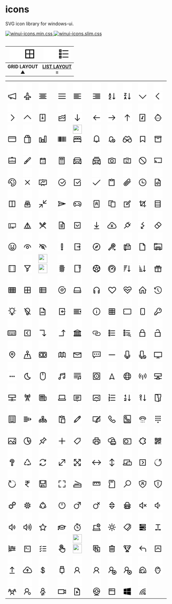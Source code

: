 # icons
SVG icon library for windows-ui.

<a href="https://github.com/windows-ui/icons/tree/main/dist/">
	<img src="https://img.shields.io/github/size/windows-ui/icons/dist/winui-icons.min.css?style=flat&color=EF2D5E&logo=MaterialDesignIcons&logoColor=ffffff&label=winui-icons.min.css" alt="winui-icons.min.css" />

<a href="https://github.com/windows-ui/icons/tree/main/dist/">
	<img src="https://img.shields.io/github/size/windows-ui/icons/dist/winui-icons.slim.css?style=flat&color=00A98F&logo=FontAwesome&logoColor=ffffff&label=winui-icons.slim.css" alt="winui-icons.slim.css" />
</a>
<br/><br/>

<table>
  <tr>
		<th>
			<img width="40" height="40" src="svg/light/icons10-grid-2.svg#gh-dark-mode-only">
			<img width="40" height="40" src="svg/dark/icons10-grid-2.svg#gh-light-mode-only">
		</th>
    <th>
    	<img width="40" height="40" src="svg/light/icons10-list.svg#gh-dark-mode-only">
    	<img width="40" height="40" src="svg/dark/icons10-list.svg#gh-light-mode-only">
		</th>
  </tr>
	 <tr>
    <th>GRID LAYOUT<br>▲</th>
    <th><a href="./README_LIST.md">LIST LAYOUT</a><br>=</th>
  </tr>
</table>

<table>
  <tr>
    <td><img width="28" height="28" src="svg/light/icons10-advertising.svg#gh-dark-mode-only">
    <img width="28" height="28" src="svg/dark/icons10-advertising.svg#gh-light-mode-only"></td>
    <td><img width="28" height="28" src="svg/light/icons10-airport.svg#gh-dark-mode-only">
    <img width="28" height="28" src="svg/dark/icons10-airport.svg#gh-light-mode-only"></td>
    <td><img width="28" height="28" src="svg/light/icons10-align-center.svg#gh-dark-mode-only">
    <img width="28" height="28" src="svg/dark/icons10-align-center.svg#gh-light-mode-only"></td>
    <td><img width="28" height="28" src="svg/light/icons10-align-justify.svg#gh-dark-mode-only">
    <img width="28" height="28" src="svg/dark/icons10-align-justify.svg#gh-light-mode-only"></td>
    <td><img width="28" height="28" src="svg/light/icons10-align-left.svg#gh-dark-mode-only">
    <img width="28" height="28" src="svg/dark/icons10-align-left.svg#gh-light-mode-only"></td>
    <td><img width="28" height="28" src="svg/light/icons10-align-right.svg#gh-dark-mode-only">
    <img width="28" height="28" src="svg/dark/icons10-align-right.svg#gh-light-mode-only"></td>
    <td><img width="28" height="28" src="svg/light/icons10-alphabet-sorting.svg#gh-dark-mode-only">
    <img width="28" height="28" src="svg/dark/icons10-alphabet-sorting.svg#gh-light-mode-only"></td>
    <td><img width="28" height="28" src="svg/light/icons10-alphabet-sorting-2.svg#gh-dark-mode-only">
    <img width="28" height="28" src="svg/dark/icons10-alphabet-sorting-2.svg#gh-light-mode-only"></td>
    <td><img width="28" height="28" src="svg/light/icons10-angle-down.svg#gh-dark-mode-only">
    <img width="28" height="28" src="svg/dark/icons10-angle-down.svg#gh-light-mode-only"></td>
    <td><img width="28" height="28" src="svg/light/icons10-angle-left.svg#gh-dark-mode-only">
    <img width="28" height="28" src="svg/dark/icons10-angle-left.svg#gh-light-mode-only"></td>
  </tr>
  <tr>
    <td><img width="28" height="28" src="svg/light/icons10-angle-right.svg#gh-dark-mode-only">
    <img width="28" height="28" src="svg/dark/icons10-angle-right.svg#gh-light-mode-only"></td>
    <td><img width="28" height="28" src="svg/light/icons10-angle-up.svg#gh-dark-mode-only">
    <img width="28" height="28" src="svg/dark/icons10-angle-up.svg#gh-light-mode-only"></td>
    <td><img width="28" height="28" src="svg/light/icons10-archive.svg#gh-dark-mode-only">
    <img width="28" height="28" src="svg/dark/icons10-archive.svg#gh-light-mode-only"></td>
    <td><img width="28" height="28" src="svg/light/icons10-area-chart.svg#gh-dark-mode-only">
    <img width="28" height="28" src="svg/dark/icons10-area-chart.svg#gh-light-mode-only"></td>
    <td><img width="28" height="28" src="svg/light/icons10-arrow-down.svg#gh-dark-mode-only">
    <img width="28" height="28" src="svg/dark/icons10-arrow-down.svg#gh-light-mode-only"></td>
    <td><img width="28" height="28" src="svg/light/icons10-arrow-left.svg#gh-dark-mode-only">
    <img width="28" height="28" src="svg/dark/icons10-arrow-left.svg#gh-light-mode-only"></td>
    <td><img width="28" height="28" src="svg/light/icons10-arrow-right.svg#gh-dark-mode-only">
    <img width="28" height="28" src="svg/dark/icons10-arrow-right.svg#gh-light-mode-only"></td>
    <td><img width="28" height="28" src="svg/light/icons10-arrow-up.svg#gh-dark-mode-only">
    <img width="28" height="28" src="svg/dark/icons10-arrow-up.svg#gh-light-mode-only"></td>
    <td><img width="28" height="28" src="svg/light/icons10-audio-file.svg#gh-dark-mode-only">
    <img width="28" height="28" src="svg/dark/icons10-audio-file.svg#gh-light-mode-only"></td>
    <td><img width="28" height="28" src="svg/light/icons10-baby.svg#gh-dark-mode-only">
    <img width="28" height="28" src="svg/dark/icons10-baby.svg#gh-light-mode-only"></td>
  </tr>
  <tr>
    <td><img width="28" height="28" src="svg/light/icons10-bank-card.svg#gh-dark-mode-only">
    <img width="28" height="28" src="svg/dark/icons10-bank-card.svg#gh-light-mode-only"></td>
    <td><img width="28" height="28" src="svg/light/icons10-bag.svg#gh-dark-mode-only">
    <img width="28" height="28" src="svg/dark/icons10-bag.svg#gh-light-mode-only"></td>
    <td><img width="28" height="28" src="svg/light/icons10-bar-chart.svg#gh-dark-mode-only">
    <img width="28" height="28" src="svg/dark/icons10-bar-chart.svg#gh-light-mode-only"></td>
    <td><img width="28" height="28" src="svg/light/icons10-barcode.svg#gh-dark-mode-only">
    <img width="28" height="28" src="svg/dark/icons10-barcode.svg#gh-light-mode-only"></td>
    <td><img width="28" height="28" src="svg/light/icons10-bedsvg#gh-dark-mode-only">
    <img width="28" height="28" src="svg/dark/icons10-bed.svg#gh-light-mode-only"></td>
    <td><img width="28" height="28" src="svg/light/icons10-bell.svg#gh-dark-mode-only">
    <img width="28" height="28" src="svg/dark/icons10-bell.svg#gh-light-mode-only"></td>
    <td><img width="28" height="28" src="svg/light/icons10-bell-disabled.svg#gh-dark-mode-only">
    <img width="28" height="28" src="svg/dark/icons10-bell-disabled.svg#gh-light-mode-only"></td>
    <td><img width="28" height="28" src="svg/light/icons10-binoculars.svg#gh-dark-mode-only">
    <img width="28" height="28" src="svg/dark/icons10-binoculars.svg#gh-light-mode-only"></td>
    <td><img width="28" height="28" src="svg/light/icons10-bookmark.svg#gh-dark-mode-only">
    <img width="28" height="28" src="svg/dark/icons10-bookmark.svg#gh-light-mode-only"></td>
    <td><img width="28" height="28" src="svg/light/icons10-box.svg#gh-dark-mode-only">
    <img width="28" height="28" src="svg/dark/icons10-box.svg#gh-light-mode-only"></td>
  </tr>
  <tr>
    <td><img width="28" height="28" src="svg/light/icons10-briefcase.svg#gh-dark-mode-only">
    <img width="28" height="28" src="svg/dark/icons10-briefcase.svg#gh-light-mode-only"></td>
    <td><img width="28" height="28" src="svg/light/icons10-brush.svg#gh-dark-mode-only">
    <img width="28" height="28" src="svg/dark/icons10-brush.svg#gh-light-mode-only"></td>
    <td><img width="28" height="28" src="svg/light/icons10-calendar.svg#gh-dark-mode-only">
    <img width="28" height="28" src="svg/dark/icons10-calendar.svg#gh-light-mode-only"></td>
    <td><img width="28" height="28" src="svg/light/icons10-calculator.svg#gh-dark-mode-only">
    <img width="28" height="28" src="svg/dark/icons10-calculator.svg#gh-light-mode-only"></td>
    <td><img width="28" height="28" src="svg/light/icons10-car.svg#gh-dark-mode-only">
    <img width="28" height="28" src="svg/dark/icons10-car.svg#gh-light-mode-only"></td>
    <td><img width="28" height="28" src="svg/light/icons10-car-taxi.svg#gh-dark-mode-only">
    <img width="28" height="28" src="svg/dark/icons10-car-taxi.svg#gh-light-mode-only"></td>
    <td><img width="28" height="28" src="svg/light/icons10-camera.svg#gh-dark-mode-only">
    <img width="28" height="28" src="svg/dark/icons10-camera.svg#gh-light-mode-only"></td>
    <td><img width="28" height="28" src="svg/light/icons10-camera-switch.svg#gh-dark-mode-only">
    <img width="28" height="28" src="svg/dark/icons10-camera-switch.svg#gh-light-mode-only"></td>
    <td><img width="28" height="28" src="svg/light/icons10-cancel.svg#gh-dark-mode-only">
    <img width="28" height="28" src="svg/dark/icons10-cancel.svg#gh-light-mode-only"></td>
    <td><img width="28" height="28" src="svg/light/icons10-cast.svg#gh-dark-mode-only">
    <img width="28" height="28" src="svg/dark/icons10-cast.svg#gh-light-mode-only"></td>
  </tr>
  <tr>
    <td><img width="28" height="28" src="svg/light/icons10-color-palette.svg#gh-dark-mode-only">
    <img width="28" height="28" src="svg/dark/icons10-color-palette.svg#gh-light-mode-only"></td>
    <td><img width="28" height="28" src="svg/light/icons10-cross.svg#gh-dark-mode-only">
    <img width="28" height="28" src="svg/dark/icons10-cross.svg#gh-light-mode-only"></td>
    <td><img width="28" height="28" src="svg/light/icons10-chart.svg#gh-dark-mode-only">
    <img width="28" height="28" src="svg/dark/icons10-chart.svg#gh-light-mode-only"></td>
    <td><img width="28" height="28" src="svg/light/icons10-checked.svg#gh-dark-mode-only">
    <img width="28" height="28" src="svg/dark/icons10-checked.svg#gh-light-mode-only"></td>
    <td><img width="28" height="28" src="svg/light/icons10-checked-2.svg#gh-dark-mode-only">
    <img width="28" height="28" src="svg/dark/icons10-checked-2.svg#gh-light-mode-only"></td>
    <td><img width="28" height="28" src="svg/light/icons10-checkmark.svg#gh-dark-mode-only">
    <img width="28" height="28" src="svg/dark/icons10-checkmark.svg#gh-light-mode-only"></td>
    <td><img width="28" height="28" src="svg/light/icons10-clipboard.svg#gh-dark-mode-only">
    <img width="28" height="28" src="svg/dark/icons10-clipboard.svg#gh-light-mode-only"></td>
    <td><img width="28" height="28" src="svg/light/icons10-clip.svg#gh-dark-mode-only">
    <img width="28" height="28" src="svg/dark/icons10-clip.svg#gh-light-mode-only"></td>
    <td><img width="28" height="28" src="svg/light/icons10-clock.svg#gh-dark-mode-only">
    <img width="28" height="28" src="svg/dark/icons10-clock.svg#gh-light-mode-only"></td>
    <td><img width="28" height="28" src="svg/light/icons10-code-file.svg#gh-dark-mode-only">
    <img width="28" height="28" src="svg/dark/icons10-code-file.svg#gh-light-mode-only"></td>
  </tr>
  <tr>
    <td><img width="28" height="28" src="svg/light/icons10-columns.svg#gh-dark-mode-only">
    <img width="28" height="28" src="svg/dark/icons10-columns.svg#gh-light-mode-only"></td>
    <td><img width="28" height="28" src="svg/light/icons10-collection.svg#gh-dark-mode-only">
    <img width="28" height="28" src="svg/dark/icons10-collection.svg#gh-light-mode-only"></td>
    <td><img width="28" height="28" src="svg/light/icons10-compress.svg#gh-dark-mode-only">
    <img width="28" height="28" src="svg/dark/icons10-compress.svg#gh-light-mode-only"></td>
    <td><img width="28" height="28" src="svg/light/icons10-compose.svg#gh-dark-mode-only">
    <img width="28" height="28" src="svg/dark/icons10-compose.svg#gh-light-mode-only"></td>
    <td><img width="28" height="28" src="svg/light/icons10-controller.svg#gh-dark-mode-only">
    <img width="28" height="28" src="svg/dark/icons10-controller.svg#gh-light-mode-only"></td>
    <td><img width="28" height="28" src="svg/light/icons10-contact-book.svg#gh-dark-mode-only">
    <img width="28" height="28" src="svg/dark/icons10-contact-book.svg#gh-light-mode-only"></td>
    <td><img width="28" height="28" src="svg/light/icons10-copy.svg#gh-dark-mode-only">
    <img width="28" height="28" src="svg/dark/icons10-copy.svg#gh-light-mode-only"></td>
    <td><img width="28" height="28" src="svg/light/icons10-create-new.svg#gh-dark-mode-only">
    <img width="28" height="28" src="svg/dark/icons10-create-new.svg#gh-light-mode-only"></td>
    <td><img width="28" height="28" src="svg/light/icons10-crop.svg#gh-dark-mode-only">
    <img width="28" height="28" src="svg/dark/icons10-crop.svg#gh-light-mode-only"></td>
    <td><img width="28" height="28" src="svg/light/icons10-database.svg#gh-dark-mode-only">
    <img width="28" height="28" src="svg/dark/icons10-database.svg#gh-light-mode-only"></td>
  </tr>
  <tr>
    <td><img width="28" height="28" src="svg/light/icons10-desktop.svg#gh-dark-mode-only">
    <img width="28" height="28" src="svg/dark/icons10-desktop.svg#gh-light-mode-only"></td>
    <td><img width="28" height="28" src="svg/light/icons10-deathly-hallows.svg#gh-dark-mode-only">
    <img width="28" height="28" src="svg/dark/icons10-deathly-hallows.svg#gh-light-mode-only"></td>
    <td><img width="28" height="28" src="svg/light/icons10-dining-room.svg#gh-dark-mode-only">
    <img width="28" height="28" src="svg/dark/icons10-dining-room.svg#gh-light-mode-only"></td>
    <td><img width="28" height="28" src="svg/light/icons10-document.svg#gh-dark-mode-only">
    <img width="28" height="28" src="svg/dark/icons10-document.svg#gh-light-mode-only"></td>
    <td><img width="28" height="28" src="svg/light/icons10-down-squared.svg#gh-dark-mode-only">
    <img width="28" height="28" src="svg/dark/icons10-down-squared.svg#gh-light-mode-only"></td>
    <td><img width="28" height="28" src="svg/light/icons10-download.svg#gh-dark-mode-only">
    <img width="28" height="28" src="svg/dark/icons10-download.svg#gh-light-mode-only"></td>
    <td><img width="28" height="28" src="svg/light/icons10-download-2.svg#gh-dark-mode-only">
    <img width="28" height="28" src="svg/dark/icons10-download-2.svg#gh-light-mode-only"></td>
    <td><img width="28" height="28" src="svg/light/icons10-electrical.svg#gh-dark-mode-only">
    <img width="28" height="28" src="svg/dark/icons10-electrical.svg#gh-light-mode-only"></td>
    <td><img width="28" height="28" src="svg/light/icons10-electricity.svg#gh-dark-mode-only">
    <img width="28" height="28" src="svg/dark/icons10-electricity.svg#gh-light-mode-only"></td>
    <td><img width="28" height="28" src="svg/light/icons10-eraser.svg#gh-dark-mode-only">
    <img width="28" height="28" src="svg/dark/icons10-eraser.svg#gh-light-mode-only"></td>
  </tr>
  <tr>
    <td><img width="28" height="28" src="svg/light/icons10-emoji-smile.svg#gh-dark-mode-only">
    <img width="28" height="28" src="svg/dark/icons10-emoji-smile.svg#gh-light-mode-only"></td>
    <td><img width="28" height="28" src="svg/light/icons10-eye.svg#gh-dark-mode-only">
    <img width="28" height="28" src="svg/dark/icons10-eye.svg#gh-light-mode-only"></td>
    <td><img width="28" height="28" src="svg/light/icons10-eye-closed.svg#gh-dark-mode-only">
    <img width="28" height="28" src="svg/dark/icons10-eye-closed.svg#gh-light-mode-only"></td>
    <td><img width="28" height="28" src="svg/light/icons10-exclamation-mark.svg#gh-dark-mode-only">
    <img width="28" height="28" src="svg/dark/icons10-exclamation-mark.svg#gh-light-mode-only"></td>
    <td><img width="28" height="28" src="svg/light/icons10-export.svg#gh-dark-mode-only">
    <img width="28" height="28" src="svg/dark/icons10-export.svg#gh-light-mode-only"></td>
    <td><img width="28" height="28" src="svg/light/icons10-explore.svg#gh-dark-mode-only">
    <img width="28" height="28" src="svg/dark/icons10-explore.svg#gh-light-mode-only"></td>
    <td><img width="28" height="28" src="svg/light/icons10-fantasy.svg#gh-dark-mode-only">
    <img width="28" height="28" src="svg/dark/icons10-fantasy.svg#gh-light-mode-only"></td>
    <td><img width="28" height="28" src="svg/light/icons10-fax.svg#gh-dark-mode-only">
    <img width="28" height="28" src="svg/dark/icons10-fax.svg#gh-light-mode-only"></td>
    <td><img width="28" height="28" src="svg/light/icons10-file.svg#gh-dark-mode-only">
    <img width="28" height="28" src="svg/dark/icons10-file.svg#gh-light-mode-only"></td>
    <td><img width="28" height="28" src="svg/light/icons10-file-explorer.svg#gh-dark-mode-only">
    <img width="28" height="28" src="svg/dark/icons10-file-explorer.svg#gh-light-mode-only"></td>
  </tr>
  <tr>
    <td><img width="28" height="28" src="svg/light/icons10-film.svg#gh-dark-mode-only">
    <img width="28" height="28" src="svg/dark/icons10-film.svg#gh-light-mode-only"></td>
    <td><img width="28" height="28" src="svg/light/icons10-filter.svg#gh-dark-mode-only">
    <img width="28" height="28" src="svg/dark/icons10-filter.svg#gh-light-mode-only"></td>
    <td><img width="28" height="28" src="svg/light/icons10-finish-flag.svg#gh-dark-mode-only">
    <img width="28" height="28" src="svg/dark/icons10-finish-flag.svg#gh-light-mode-only"></td>
    <td><img width="28" height="28" src="svg/light/icons10-fingerprint.svg#gh-dark-mode-only">
    <img width="28" height="28" src="svg/dark/icons10-fingerprint.svg#gh-light-mode-only"></td>
    <td><img width="28" height="28" src="svg/light/icons10-folder.svg#gh-dark-mode-only">
    <img width="28" height="28" src="svg/dark/icons10-folder.svg#gh-light-mode-only"></td>
    <td><img width="28" height="28" src="svg/light/icons10-football.svg#gh-dark-mode-only">
    <img width="28" height="28" src="svg/dark/icons10-football.svg#gh-light-mode-only"></td>
    <td><img width="28" height="28" src="svg/light/icons10-gauge.svg#gh-dark-mode-only">
    <img width="28" height="28" src="svg/dark/icons10-gauge.svg#gh-light-mode-only"></td>
    <td><img width="28" height="28" src="svg/light/icons10-generic-sorting.svg#gh-dark-mode-only">
    <img width="28" height="28" src="svg/dark/icons10-generic-sorting.svg#gh-light-mode-only"></td>
    <td><img width="28" height="28" src="svg/light/icons10-generic-sorting-2.svg#gh-dark-mode-only">
    <img width="28" height="28" src="svg/dark/icons10-generic-sorting-2.svg#gh-light-mode-only"></td>
    <td><img width="28" height="28" src="svg/light/icons10-gift.svg#gh-dark-mode-only">
    <img width="28" height="28" src="svg/dark/icons10-gift.svg#gh-light-mode-only"></td>
  </tr>
  <tr>
    <td><img width="28" height="28" src="svg/light/icons10-grid.svg#gh-dark-mode-only">
    <img width="28" height="28" src="svg/dark/icons10-grid.svg#gh-light-mode-only"></td>
    <td><img width="28" height="28" src="svg/light/icons10-grid-2.svg#gh-dark-mode-only">
    <img width="28" height="28" src="svg/dark/icons10-grid-2.svg#gh-light-mode-only"></td>
    <td><img width="28" height="28" src="svg/light/icons10-grid-3.svg#gh-dark-mode-only">
    <img width="28" height="28" src="svg/dark/icons10-grid-3.svg#gh-light-mode-only"></td>
    <td><img width="28" height="28" src="svg/light/icons10-groove.svg#gh-dark-mode-only">
    <img width="28" height="28" src="svg/dark/icons10-groove.svg#gh-light-mode-only"></td>
    <td><img width="28" height="28" src="svg/light/icons10-hdd.svg#gh-dark-mode-only">
    <img width="28" height="28" src="svg/dark/icons10-hdd.svg#gh-light-mode-only"></td>
    <td><img width="28" height="28" src="svg/light/icons10-headphone.svg#gh-dark-mode-only">
    <img width="28" height="28" src="svg/dark/icons10-headphone.svg#gh-light-mode-only"></td>
    <td><img width="28" height="28" src="svg/light/icons10-heart.svg#gh-dark-mode-only">
    <img width="28" height="28" src="svg/dark/icons10-heart.svg#gh-light-mode-only"></td>
    <td><img width="28" height="28" src="svg/light/icons10-health.svg#gh-dark-mode-only">
    <img width="28" height="28" src="svg/dark/icons10-health.svg#gh-light-mode-only"></td>
    <td><img width="28" height="28" src="svg/light/icons10-home.svg#gh-dark-mode-only">
    <img width="28" height="28" src="svg/dark/icons10-home.svg#gh-light-mode-only"></td>
    <td><img width="28" height="28" src="svg/light/icons10-history.svg#gh-dark-mode-only">
    <img width="28" height="28" src="svg/dark/icons10-history.svg#gh-light-mode-only"></td>
  </tr>
  <tr>
    <td><img width="28" height="28" src="svg/light/icons10-idea.svg#gh-dark-mode-only">
    <img width="28" height="28" src="svg/dark/icons10-idea.svg#gh-light-mode-only"></td>
    <td><img width="28" height="28" src="svg/light/icons10-idea-close.svg#gh-dark-mode-only">
    <img width="28" height="28" src="svg/dark/icons10-idea-close.svg#gh-light-mode-only"></td>
    <td><img width="28" height="28" src="svg/light/icons10-image-file.svg#gh-dark-mode-only">
    <img width="28" height="28" src="svg/dark/icons10-image-file.svg#gh-light-mode-only"></td>
    <td><img width="28" height="28" src="svg/light/icons10-import.svg#gh-dark-mode-only">
    <img width="28" height="28" src="svg/dark/icons10-import.svg#gh-light-mode-only"></td>
    <td><img width="28" height="28" src="svg/light/icons10-indent.svg#gh-dark-mode-only">
    <img width="28" height="28" src="svg/dark/icons10-indent.svg#gh-light-mode-only"></td>
    <td><img width="28" height="28" src="svg/light/icons10-info.svg#gh-dark-mode-only">
    <img width="28" height="28" src="svg/dark/icons10-info.svg#gh-light-mode-only"></td>
    <td><img width="28" height="28" src="svg/light/icons10-insert-table.svg#gh-dark-mode-only">
    <img width="28" height="28" src="svg/dark/icons10-insert-table.svg#gh-light-mode-only"></td>
    <td><img width="28" height="28" src="svg/light/icons10-ipad.svg#gh-dark-mode-only">
    <img width="28" height="28" src="svg/dark/icons10-ipad.svg#gh-light-mode-only"></td>
    <td><img width="28" height="28" src="svg/light/icons10-iphone.svg#gh-dark-mode-only">
    <img width="28" height="28" src="svg/dark/icons10-iphone.svg#gh-light-mode-only"></td>
    <td><img width="28" height="28" src="svg/light/icons10-key.svg#gh-dark-mode-only">
    <img width="28" height="28" src="svg/dark/icons10-key.svg#gh-light-mode-only"></td>
  </tr>
  <tr>
    <td><img width="28" height="28" src="svg/light/icons10-keyboard.svg#gh-dark-mode-only">
    <img width="28" height="28" src="svg/dark/icons10-keyboard.svg#gh-light-mode-only"></td>
    <td><img width="28" height="28" src="svg/light/icons10-left-squared.svg#gh-dark-mode-only">
    <img width="28" height="28" src="svg/dark/icons10-left-squared.svg#gh-light-mode-only"></td>
    <td><img width="28" height="28" src="svg/light/icons10-level-down.svg#gh-dark-mode-only">
    <img width="28" height="28" src="svg/dark/icons10-level-down.svg#gh-light-mode-only"></td>
    <td><img width="28" height="28" src="svg/light/icons10-level-up.svg#gh-dark-mode-only">
    <img width="28" height="28" src="svg/dark/icons10-level-up.svg#gh-light-mode-only"></td>
    <td><img width="28" height="28" src="svg/light/icons10-library.svg#gh-dark-mode-only">
    <img width="28" height="28" src="svg/dark/icons10-library.svg#gh-light-mode-only"></td>
    <td><img width="28" height="28" src="svg/light/icons10-link.svg#gh-dark-mode-only">
    <img width="28" height="28" src="svg/dark/icons10-link.svg#gh-light-mode-only"></td>
    <td><img width="28" height="28" src="svg/light/icons10-list.svg#gh-dark-mode-only">
    <img width="28" height="28" src="svg/dark/icons10-list.svg#gh-light-mode-only"></td>
    <td><img width="28" height="28" src="svg/light/icons10-list-search.svg#gh-dark-mode-only">
    <img width="28" height="28" src="svg/dark/icons10-list-search.svg#gh-light-mode-only"></td>
    <td><img width="28" height="28" src="svg/light/icons10-lock.svg#gh-dark-mode-only">
    <img width="28" height="28" src="svg/dark/icons10-lock.svg#gh-light-mode-only"></td>
    <td><img width="28" height="28" src="svg/light/icons10-lock-open.svg#gh-dark-mode-only">
    <img width="28" height="28" src="svg/dark/icons10-lock-open.svg#gh-light-mode-only"></td> 
  </tr>
  <tr>
    <td><img width="28" height="28" src="svg/light/icons10-location.svg#gh-dark-mode-only">
    <img width="28" height="28" src="svg/dark/icons10-location.svg#gh-light-mode-only"></td>
    <td><img width="28" height="28" src="svg/light/icons10-location-point.svg#gh-dark-mode-only">
    <img width="28" height="28" src="svg/dark/icons10-location-point.svg#gh-light-mode-only"></td>
    <td><img width="28" height="28" src="svg/light/icons10-mastercard.svg#gh-dark-mode-only">
    <img width="28" height="28" src="svg/dark/icons10-mastercard.svg#gh-light-mode-only"></td>
    <td><img width="28" height="28" src="svg/light/icons10-map.svg#gh-dark-mode-only">
    <img width="28" height="28" src="svg/dark/icons10-map.svg#gh-light-mode-only"></td>
    <td><img width="28" height="28" src="svg/light/icons10-mail.svg#gh-dark-mode-only">
    <img width="28" height="28" src="svg/dark/icons10-mail.svg#gh-light-mode-only"></td>
    <td><img width="28" height="28" src="svg/light/icons10-messages.svg#gh-dark-mode-only">
    <img width="28" height="28" src="svg/dark/icons10-messages.svg#gh-light-mode-only"></td>
    <td><img width="28" height="28" src="svg/light/icons10-minus.svg#gh-dark-mode-only">
    <img width="28" height="28" src="svg/dark/icons10-minus.svg#gh-light-mode-only"></td>
    <td><img width="28" height="28" src="svg/light/icons10-mic.svg#gh-dark-mode-only">
    <img width="28" height="28" src="svg/dark/icons10-mic.svg#gh-light-mode-only"></td>
    <td><img width="28" height="28" src="svg/light/icons10-mic-disabled.svg#gh-dark-mode-only">
    <img width="28" height="28" src="svg/dark/icons10-mic-disabled.svg#gh-light-mode-only"></td>
    <td><img width="28" height="28" src="svg/light/icons10-monitor.svg#gh-dark-mode-only">
    <img width="28" height="28" src="svg/dark/icons10-monitor.svg#gh-light-mode-only"></td>
  </tr>
  <tr>
    <td><img width="28" height="28" src="svg/light/icons10-more.svg#gh-dark-mode-only">
    <img width="28" height="28" src="svg/dark/icons10-more.svg#gh-light-mode-only"></td>
    <td><img width="28" height="28" src="svg/light/icons10-moon.svg#gh-dark-mode-only">
    <img width="28" height="28" src="svg/dark/icons10-moon.svg#gh-light-mode-only"></td>
    <td><img width="28" height="28" src="svg/light/icons10-mouse.svg#gh-dark-mode-only">
    <img width="28" height="28" src="svg/dark/icons10-mouse.svg#gh-light-mode-only"></td>
    <td><img width="28" height="28" src="svg/light/icons10-music.svg#gh-dark-mode-only">
    <img width="28" height="28" src="svg/dark/icons10-music.svg#gh-light-mode-only"></td>
    <td><img width="28" height="28" src="svg/light/icons10-music-playlist.svg#gh-dark-mode-only">
    <img width="28" height="28" src="svg/dark/icons10-music-playlist.svg#gh-light-mode-only"></td>
    <td><img width="28" height="28" src="svg/light/icons10-music-record.svg#gh-dark-mode-only">
    <img width="28" height="28" src="svg/dark/icons10-music-record.svg#gh-light-mode-only"></td>
    <td><img width="28" height="28" src="svg/light/icons10-navigation.svg#gh-dark-mode-only">
    <img width="28" height="28" src="svg/dark/icons10-navigation.svg#gh-light-mode-only"></td>
    <td><img width="28" height="28" src="svg/light/icons10-network.svg#gh-dark-mode-only">
    <img width="28" height="28" src="svg/dark/icons10-network.svg#gh-light-mode-only"></td>
    <td><img width="28" height="28" src="svg/light/icons10-network-hotspot.svg#gh-dark-mode-only">
    <img width="28" height="28" src="svg/dark/icons10-network-hotspot.svg#gh-light-mode-only"></td>
    <td><img width="28" height="28" src="svg/light/icons10-network-connected.svg#gh-dark-mode-only">
    <img width="28" height="28" src="svg/dark/icons10-network-connected.svg#gh-light-mode-only"></td>
  </tr>
  <tr>
    <td><img width="28" height="28" src="svg/light/icons10-network-disconnected.svg#gh-dark-mode-only">
    <img width="28" height="28" src="svg/dark/icons10-network-disconnected.svg#gh-light-mode-only"></td>
    <td><img width="28" height="28" src="svg/light/icons10-network-tower.svg#gh-dark-mode-only">
    <img width="28" height="28" src="svg/dark/icons10-network-tower.svg#gh-light-mode-only"></td>
    <td><img width="28" height="28" src="svg/light/icons10-news.svg#gh-dark-mode-only">
    <img width="28" height="28" src="svg/dark/icons10-news.svg#gh-light-mode-only"></td>
    <td><img width="28" height="28" src="svg/light/icons10-notebook.svg#gh-dark-mode-only">
    <img width="28" height="28" src="svg/dark/icons10-notebook.svg#gh-light-mode-only"></td>
    <td><img width="28" height="28" src="svg/light/icons10-notification.svg#gh-dark-mode-only">
    <img width="28" height="28" src="svg/dark/icons10-notification.svg#gh-light-mode-only"></td>
    <td><img width="28" height="28" src="svg/light/icons10-notification-image.svg#gh-dark-mode-only">
    <img width="28" height="28" src="svg/dark/icons10-notification-image.svg#gh-light-mode-only"></td>
    <td><img width="28" height="28" src="svg/light/icons10-numbered-list.svg#gh-dark-mode-only">
    <img width="28" height="28" src="svg/dark/icons10-numbered-list.svg#gh-light-mode-only"></td>
    <td><img width="28" height="28" src="svg/light/icons10-numerical-sorting.svg#gh-dark-mode-only">
    <img width="28" height="28" src="svg/dark/icons10-numerical-sorting.svg#gh-light-mode-only"></td>
    <td><img width="28" height="28" src="svg/light/icons10-numerical-sorting-2.svg#gh-dark-mode-only">
    <img width="28" height="28" src="svg/dark/icons10-numerical-sorting-2.svg#gh-light-mode-only"></td>
    <td><img width="28" height="28" src="svg/light/icons10-opened-folder.svg#gh-dark-mode-only">
    <img width="28" height="28" src="svg/dark/icons10-opened-folder.svg#gh-light-mode-only"></td>
  </tr>
  <tr>
    <td><img width="28" height="28" src="svg/light/icons10-organization.svg#gh-dark-mode-only">
    <img width="28" height="28" src="svg/dark/icons10-organization.svg#gh-light-mode-only"></td>
    <td><img width="28" height="28" src="svg/light/icons10-outdent.svg#gh-dark-mode-only">
    <img width="28" height="28" src="svg/dark/icons10-outdent.svg#gh-light-mode-only"></td>
    <td><img width="28" height="28" src="svg/light/icons10-parallel-tasks.svg#gh-dark-mode-only">
    <img width="28" height="28" src="svg/dark/icons10-parallel-tasks.svg#gh-light-mode-only"></td>
    <td><img width="28" height="28" src="svg/light/icons10-paste.svg#gh-dark-mode-only">
    <img width="28" height="28" src="svg/dark/icons10-paste.svg#gh-light-mode-only"></td>
    <td><img width="28" height="28" src="svg/light/icons10-pencil.svg#gh-dark-mode-only">
    <img width="28" height="28" src="svg/dark/icons10-pencil.svg#gh-light-mode-only"></td>
    <td><img width="28" height="28" src="svg/light/icons10-personalize.svg#gh-dark-mode-only">
    <img width="28" height="28" src="svg/dark/icons10-personalize.svg#gh-light-mode-only"></td>
    <td><img width="28" height="28" src="svg/light/icons10-phone.svg#gh-dark-mode-only">
    <img width="28" height="28" src="svg/dark/icons10-phone.svg#gh-light-mode-only"></td>
    <td><img width="28" height="28" src="svg/light/icons10-phone-book.svg#gh-dark-mode-only">
    <img width="28" height="28" src="svg/dark/icons10-phone-book.svg#gh-light-mode-only"></td>
    <td><img width="28" height="28" src="svg/light/icons10-phone-dial.svg#gh-dark-mode-only">
    <img width="28" height="28" src="svg/dark/icons10-phone-dial.svg#gh-light-mode-only"></td>
    <td><img width="28" height="28" src="svg/light/icons10-phone-dialpad.svg#gh-dark-mode-only">
    <img width="28" height="28" src="svg/dark/icons10-phone-dialpad.svg#gh-light-mode-only"></td>
  </tr>
  <tr>
    <td><img width="28" height="28" src="svg/light/icons10-picture.svg#gh-dark-mode-only">
    <img width="28" height="28" src="svg/dark/icons10-picture.svg#gh-light-mode-only"></td>
    <td><img width="28" height="28" src="svg/light/icons10-pie-chart.svg#gh-dark-mode-only">
    <img width="28" height="28" src="svg/dark/icons10-pie-chart.svg#gh-light-mode-only"></td>
    <td><img width="28" height="28" src="svg/light/icons10-pin.svg#gh-dark-mode-only">
    <img width="28" height="28" src="svg/dark/icons10-pin.svg#gh-light-mode-only"></td>
    <td><img width="28" height="28" src="svg/light/icons10-plus.svg#gh-dark-mode-only">
    <img width="28" height="28" src="svg/dark/icons10-plus.svg#gh-light-mode-only"></td>
    <td><img width="28" height="28" src="svg/light/icons10-price-tag.svg#gh-dark-mode-only">
    <img width="28" height="28" src="svg/dark/icons10-price-tag.svg#gh-light-mode-only"></td>
    <td><img width="28" height="28" src="svg/light/icons10-printer.svg#gh-dark-mode-only">
    <img width="28" height="28" src="svg/dark/icons10-printer.svg#gh-light-mode-only"></td>
    <td><img width="28" height="28" src="svg/light/icons10-printer-cloud.svg#gh-dark-mode-only">
    <img width="28" height="28" src="svg/dark/icons10-printer-cloud.svg#gh-light-mode-only"></td>
    <td><img width="28" height="28" src="svg/light/icons10-projector.svg#gh-dark-mode-only">
    <img width="28" height="28" src="svg/dark/icons10-projector.svg#gh-light-mode-only"></td>
    <td><img width="28" height="28" src="svg/light/icons10-puzzle.svg#gh-dark-mode-only">
    <img width="28" height="28" src="svg/dark/icons10-puzzle.svg#gh-light-mode-only"></td>
    <td><img width="28" height="28" src="svg/light/icons10-qr-code.svg#gh-dark-mode-only">
    <img width="28" height="28" src="svg/dark/icons10-qr-code.svg#gh-light-mode-only"></td>
  </tr>
  <tr>
    <td><img width="28" height="28" src="svg/light/icons10-question-mark.svg#gh-dark-mode-only">
    <img width="28" height="28" src="svg/dark/icons10-question-mark.svg#gh-light-mode-only"></td>
    <td><img width="28" height="28" src="svg/light/icons10-recycling.svg#gh-dark-mode-only">
    <img width="28" height="28" src="svg/dark/icons10-recycling.svg#gh-light-mode-only"></td>
    <td><img width="28" height="28" src="svg/light/icons10-refresh.svg#gh-dark-mode-only">
    <img width="28" height="28" src="svg/dark/icons10-refresh.svg#gh-light-mode-only"></td>
    <td><img width="28" height="28" src="svg/light/icons10-resize-diagonal.svg#gh-dark-mode-only">
    <img width="28" height="28" src="svg/dark/icons10-resize-diagonal.svg#gh-light-mode-only"></td>
    <td><img width="28" height="28" src="svg/light/icons10-resize-four-directions.svg#gh-dark-mode-only">
    <img width="28" height="28" src="svg/dark/icons10-resize-four-directions.svg#gh-light-mode-only"></td>
    <td><img width="28" height="28" src="svg/light/icons10-resize-horizontal.svg#gh-dark-mode-only">
    <img width="28" height="28" src="svg/dark/icons10-resize-horizontal.svg#gh-light-mode-only"></td>
    <td><img width="28" height="28" src="svg/light/icons10-resize-vertical.svg#gh-dark-mode-only">
    <img width="28" height="28" src="svg/dark/icons10-resize-vertical.svg#gh-light-mode-only"></td>
    <td><img width="28" height="28" src="svg/light/icons10-responsive.svg#gh-dark-mode-only">
    <img width="28" height="28" src="svg/dark/icons10-responsive.svg#gh-light-mode-only"></td>
    <td><img width="28" height="28" src="svg/light/icons10-right-squared.svg#gh-dark-mode-only">
    <img width="28" height="28" src="svg/dark/icons10-right-squared.svg#gh-light-mode-only"></td>
    <td><img width="28" height="28" src="svg/light/icons10-rotate-left.svg#gh-dark-mode-only">
    <img width="28" height="28" src="svg/dark/icons10-rotate-left.svg#gh-light-mode-only"></td>
  </tr>
  <tr>
    <td><img width="28" height="28" src="svg/light/icons10-rotate-right.svg#gh-dark-mode-only">
    <img width="28" height="28" src="svg/dark/icons10-rotate-right.svg#gh-light-mode-only"></td>
    <td><img width="28" height="28" src="svg/light/icons10-rupee.svg#gh-dark-mode-only">
    <img width="28" height="28" src="svg/dark/icons10-rupee.svg#gh-light-mode-only"></td>
    <td><img width="28" height="28" src="svg/light/icons10-save.svg#gh-dark-mode-only">
    <img width="28" height="28" src="svg/dark/icons10-save.svg#gh-light-mode-only"></td>
    <td><img width="28" height="28" src="svg/light/icons10-scan.svg#gh-dark-mode-only">
    <img width="28" height="28" src="svg/dark/icons10-scan.svg#gh-light-mode-only"></td>
    <td><img width="28" height="28" src="svg/light/icons10-scanner.svg#gh-dark-mode-only">
    <img width="28" height="28" src="svg/dark/icons10-scanner.svg#gh-light-mode-only"></td>
    <td><img width="28" height="28" src="svg/light/icons10-scale.svg#gh-dark-mode-only">
    <img width="28" height="28" src="svg/dark/icons10-scale.svg#gh-light-mode-only"></td>
    <td><img width="28" height="28" src="svg/light/icons10-sdcard.svg#gh-dark-mode-only">
    <img width="28" height="28" src="svg/dark/icons10-sdcard.svg#gh-light-mode-only"></td>
    <td><img width="28" height="28" src="svg/light/icons10-search.svg#gh-dark-mode-only">
    <img width="28" height="28" src="svg/dark/icons10-search.svg#gh-light-mode-only"></td>
    <td><img width="28" height="28" src="svg/light/icons10-security-user.svg#gh-dark-mode-only">
    <img width="28" height="28" src="svg/dark/icons10-security-user.svg#gh-light-mode-only"></td>
    <td><img width="28" height="28" src="svg/light/icons10-security-issue.svg#gh-dark-mode-only">
    <img width="28" height="28" src="svg/dark/icons10-security-issue.svg#gh-light-mode-only"></td>  
  </tr>
  <tr>
    <td><img width="28" height="28" src="svg/light/icons10-services.svg#gh-dark-mode-only">
    <img width="28" height="28" src="svg/dark/icons10-services.svg#gh-light-mode-only"></td>
    <td><img width="28" height="28" src="svg/light/icons10-settings.svg#gh-dark-mode-only">
    <img width="28" height="28" src="svg/dark/icons10-settings.svg#gh-light-mode-only"></td>
    <td><img width="28" height="28" src="svg/light/icons10-share.svg#gh-dark-mode-only">
    <img width="28" height="28" src="svg/dark/icons10-share.svg#gh-light-mode-only"></td>
    <td><img width="28" height="28" src="svg/light/icons10-shutdown.svg#gh-dark-mode-only">
    <img width="28" height="28" src="svg/dark/icons10-shutdown.svg#gh-light-mode-only"></td>
    <td><img width="28" height="28" src="svg/light/icons10-sign-male.svg#gh-dark-mode-only">
    <img width="28" height="28" src="svg/dark/icons10-sign-male.svg#gh-light-mode-only"></td>
    <td><img width="28" height="28" src="svg/light/icons10-sign-female.svg#gh-dark-mode-only">
    <img width="28" height="28" src="svg/dark/icons10-sign-female.svg#gh-light-mode-only"></td>
    <td><img width="28" height="28" src="svg/light/icons10-sort.svg#gh-dark-mode-only">
    <img width="28" height="28" src="svg/dark/icons10-sort.svg#gh-light-mode-only"></td>
    <td><img width="28" height="28" src="svg/light/icons10-spy.svg#gh-dark-mode-only">
    <img width="28" height="28" src="svg/dark/icons10-spy.svg#gh-light-mode-only"></td>
    <td><img width="28" height="28" src="svg/light/icons10-speaker-0.svg#gh-dark-mode-only">
    <img width="28" height="28" src="svg/dark/icons10-speaker-0.svg#gh-light-mode-only"></td>
    <td><img width="28" height="28" src="svg/light/icons10-speaker-1.svg#gh-dark-mode-only">
    <img width="28" height="28" src="svg/dark/icons10-speaker-1.svg#gh-light-mode-only"></td>
  </tr>
  <tr>
    <td><img width="28" height="28" src="svg/light/icons10-speaker-2.svg#gh-dark-mode-only">
    <img width="28" height="28" src="svg/dark/icons10-speaker-2.svg#gh-light-mode-only"></td>
    <td><img width="28" height="28" src="svg/light/icons10-speaker-3.svg#gh-dark-mode-only">
    <img width="28" height="28" src="svg/dark/icons10-speaker-3.svg#gh-light-mode-only"></td>
    <td><img width="28" height="28" src="svg/light/icons10-star.svg#gh-dark-mode-only">
    <img width="28" height="28" src="svg/dark/icons10-star.svg#gh-light-mode-only"></td>
    <td><img width="28" height="28" src="svg/light/icons10-student.svg#gh-dark-mode-only">
    <img width="28" height="28" src="svg/dark/icons10-student.svg#gh-light-mode-only"></td>
    <td><img width="28" height="28" src="svg/light/icons10-stopwatch.svg#gh-dark-mode-only">
    <img width="28" height="28" src="svg/dark/icons10-stopwatch.svg#gh-light-mode-only"></td>
    <td><img width="28" height="28" src="svg/light/icons10-support.svg#gh-dark-mode-only">
    <img width="28" height="28" src="svg/dark/icons10-support.svg#gh-light-mode-only"></td>
    <td><img width="28" height="28" src="svg/light/icons10-sun.svg#gh-dark-mode-only">
    <img width="28" height="28" src="svg/dark/icons10-sun.svg#gh-light-mode-only"></td>
    <td><img width="28" height="28" src="svg/light/icons10-tags.svg#gh-dark-mode-only">
    <img width="28" height="28" src="svg/dark/icons10-tags.svg#gh-light-mode-only"></td>
    <td><img width="28" height="28" src="svg/light/icons10-tasks.svg#gh-dark-mode-only">
    <img width="28" height="28" src="svg/dark/icons10-tasks.svg#gh-light-mode-only"></td>
    <td><img width="28" height="28" src="svg/light/icons10-text-width.svg#gh-dark-mode-only">
    <img width="28" height="28" src="svg/dark/icons10-text-width.svg#gh-light-mode-only"></td>
  </tr>
  <tr>
    <td><img width="28" height="28" src="svg/light/icons10-timeline.svg#gh-dark-mode-only">
    <img width="28" height="28" src="svg/dark/icons10-timeline.svg#gh-light-mode-only"></td>
    <td><img width="28" height="28" src="svg/light/icons10-terminal.svg#gh-dark-mode-only">
    <img width="28" height="28" src="svg/dark/icons10-terminal.svg#gh-light-mode-only"></td>
    <td><img width="28" height="28" src="svg/light/icons10-todo-list.svg#gh-dark-mode-only">
    <img width="28" height="28" src="svg/dark/icons10-todo-list.svg#gh-light-mode-only"></td>
    <td><img width="28" height="28" src="svg/light/icons10-touch.svg#gh-dark-mode-only">
    <img width="28" height="28" src="svg/dark/icons10-touch.svg#gh-light-mode-only"></td>
    <td><img width="28" height="28" src="svg/light/icons10-thermomete.svg#gh-dark-mode-only">
    <img width="28" height="28" src="svg/darkicons10-thermomete.svg#gh-light-mode-only"></td>
    <td><img width="28" height="28" src="svg/light/icons10-translation.svg#gh-dark-mode-only">
    <img width="28" height="28" src="svg/dark/icons10-translation.svg#gh-light-mode-only"></td>
    <td><img width="28" height="28" src="svg/light/icons10-trash.svg#gh-dark-mode-only">
    <img width="28" height="28" src="svg/dark/icons10-trash.svg#gh-light-mode-only"></td>
    <td><img width="28" height="28" src="svg/light/icons10-trophy.svg#gh-dark-mode-only">
    <img width="28" height="28" src="svg/dark/icons10-trophy.svg#gh-light-mode-only"></td>
    <td><img width="28" height="28" src="svg/light/icons10-undo.svg#gh-dark-mode-only">
    <img width="28" height="28" src="svg/dark/icons10-undo.svg#gh-light-mode-only"></td>
    <td><img width="28" height="28" src="svg/light/icons10-up-squared.svg#gh-dark-mode-only">
    <img width="28" height="28" src="svg/dark/icons10-up-squared.svg#gh-light-mode-only"></td>   
  </tr>
  <tr>
    <td><img width="28" height="28" src="svg/light/icons10-upload.svg#gh-dark-mode-only">
    <img width="28" height="28" src="svg/dark/icons10-upload.svg#gh-light-mode-only"></td>
    <td><img width="28" height="28" src="svg/light/icons10-upload-2.svg#gh-dark-mode-only">
    <img width="28" height="28" src="svg/dark/icons10-upload-2.svg#gh-light-mode-only"></td>
    <td><img width="28" height="28" src="svg/light/icons10-us-dollar.svg#gh-dark-mode-only">
    <img width="28" height="28" src="svg/dark/icons10-us-dollar.svg#gh-light-mode-only"></td>
    <td><img width="28" height="28" src="svg/light/icons10-usb.svg#gh-dark-mode-only">
    <img width="28" height="28" src="svg/dark/icons10-usb.svg#gh-light-mode-only"></td>
    <td><img width="28" height="28" src="svg/light/icons10-user.svg#gh-dark-mode-only">
    <img width="28" height="28" src="svg/dark/icons10-user.svg#gh-light-mode-only"></td>
    <td><img width="28" height="28" src="svg/light/icons10-user-female.svg#gh-dark-mode-only">
    <img width="28" height="28" src="svg/dark/icons10-user-female.svg#gh-light-mode-only"></td>
    <td><img width="28" height="28" src="svg/light/icons10-user-add.svg#gh-dark-mode-only">
    <img width="28" height="28" src="svg/dark/icons10-user-add.svg#gh-light-mode-only"></td>
    <td><img width="28" height="28" src="svg/light/icons10-user-remove.svg#gh-dark-mode-only">
    <img width="28" height="28" src="svg/dark/icons10-user-remove.svg#gh-light-mode-only"></td>
    <td><img width="28" height="28" src="svg/light/icons10-user-girl.svg#gh-dark-mode-only">
    <img width="28" height="28" src="svg/dark/icons10-user-girl.svg#gh-light-mode-only"></td>
    <td><img width="28" height="28" src="svg/light/icons10-user-boy.svg#gh-dark-mode-only">
    <img width="28" height="28" src="svg/dark/icons10-user-boy.svg#gh-light-mode-only"></td> 
  </tr>
  <tr>
    <td><img width="28" height="28" src="svg/light/icons10-user-group.svg#gh-dark-mode-only">
    <img width="28" height="28" src="svg/dark/icons10-user-group.svg#gh-light-mode-only"></td>
    <td><img width="28" height="28" src="svg/light/icons10-user-settings.svg#gh-dark-mode-only">
    <img width="28" height="28" src="svg/dark/icons10-user-settings.svg#gh-light-mode-only"></td>
    <td><img width="28" height="28" src="svg/light/icons10-user-switch.svg#gh-dark-mode-only">
    <img width="28" height="28" src="svg/dark/icons10-user-switch.svg#gh-light-mode-only"></td>
    <td><img width="28" height="28" src="svg/light/icons10-video-call.svg#gh-dark-mode-only">
    <img width="28" height="28" src="svg/dark/icons10-video-call.svg#gh-light-mode-only"></td>
    <td><img width="28" height="28" src="svg/light/icons10-video-file.svg#gh-dark-mode-only">
    <img width="28" height="28" src="svg/dark/icons10-video-file.svg#gh-light-mode-only"></td>
    <td><img width="28" height="28" src="svg/light/icons10-web-cam.svg#gh-dark-mode-only">
    <img width="28" height="28" src="svg/dark/icons10-web-cam.svg#gh-light-mode-only"></td>
    <td><img width="28" height="28" src="svg/light/icons10-window.svg#gh-dark-mode-only">
    <img width="28" height="28" src="svg/dark/icons10-window.svg#gh-light-mode-only"></td>
    <td><img width="28" height="28" src="svg/light/icons10-windows.svg#gh-dark-mode-only">
    <img width="28" height="28" src="svg/dark/icons10-windows.svg#gh-light-mode-only"></td>
    <td><img width="28" height="28" src="svg/light/icons10-wifi.svg#gh-dark-mode-only">
    <img width="28" height="28" src="svg/dark/icons10-wifi.svg#gh-light-mode-only"></td>
  </tr>
</table>
